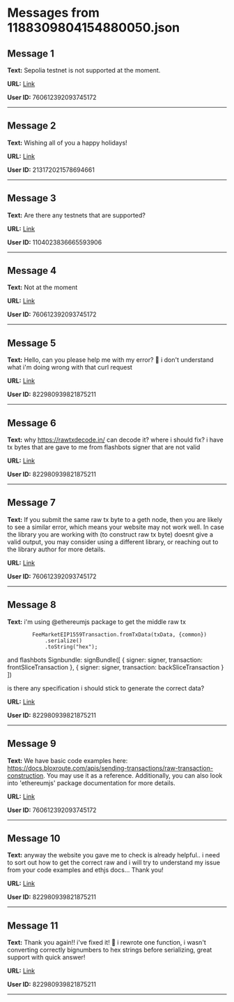 # Messages from 1188309804154880050.json

## Message 1

**Text:** Sepolia testnet is not supported at the moment.

**URL:** [Link](https://discord.com/channels/638409433860407300/638411171233398824/1188309804154880050)

**User ID:** 760612392093745172

---

## Message 2

**Text:** Wishing all of you a happy holidays!

**URL:** [Link](https://discord.com/channels/638409433860407300/638411171233398824/1188379112579014746)

**User ID:** 213172021578694661

---

## Message 3

**Text:** Are there any testnets that are supported?

**URL:** [Link](https://discord.com/channels/638409433860407300/638411171233398824/1188420616106287154)

**User ID:** 1104023836665593906

---

## Message 4

**Text:** Not at the moment

**URL:** [Link](https://discord.com/channels/638409433860407300/638411171233398824/1188613715558400010)

**User ID:** 760612392093745172

---

## Message 5

**Text:** Hello, can you please help me with my error? 🙂 i don't understand what i'm doing wrong with that curl request

**URL:** [Link](https://discord.com/channels/638409433860407300/638411171233398824/1188614060674121738)

**User ID:** 822980939821875211

---

## Message 6

**Text:** why https://rawtxdecode.in/ can decode it? where i should fix? i have tx bytes that are gave to me from flashbots signer that are not valid

**URL:** [Link](https://discord.com/channels/638409433860407300/638411171233398824/1188614855494746243)

**User ID:** 822980939821875211

---

## Message 7

**Text:** If you submit the same raw tx byte to a geth node, then you are likely to see a similar error, which means your website may not work well.
In case the library you are working with (to construct raw tx byte) doesnt give a valid output, you may consider using a different library, or reaching out to the library author for more details.

**URL:** [Link](https://discord.com/channels/638409433860407300/638411171233398824/1188615590785593435)

**User ID:** 760612392093745172

---

## Message 8

**Text:** i'm using @ethereumjs package to get the middle raw tx

            FeeMarketEIP1559Transaction.fromTxData(txData, {common})
                .serialize()
                .toString("hex");

and flashbots Signbundle:
signBundle([
        {
            signer: signer,
            transaction: frontSliceTransaction
        },
        {
            signer: signer,
            transaction: backSliceTransaction
        }
    ])

is there any specification i should stick to generate the correct data?

**URL:** [Link](https://discord.com/channels/638409433860407300/638411171233398824/1188616195549696060)

**User ID:** 822980939821875211

---

## Message 9

**Text:** We have basic code examples here: https://docs.bloxroute.com/apis/sending-transactions/raw-transaction-construction. You may use it as a reference.
Additionally, you can also look into 'ethereumjs' package documentation for more details.

**URL:** [Link](https://discord.com/channels/638409433860407300/638411171233398824/1188616716738105486)

**User ID:** 760612392093745172

---

## Message 10

**Text:** anyway the website you gave me to check is already helpful.. i need to sort out how to get the correct raw and i will try to understand my issue from your code examples and ethjs docs... 
Thank you!

**URL:** [Link](https://discord.com/channels/638409433860407300/638411171233398824/1188617004043743422)

**User ID:** 822980939821875211

---

## Message 11

**Text:** Thank you again!! i've fixed it! 🙂 i rewrote one function, i wasn't converting correctly bignumbers to hex strings before serializing, great support with quick answer!

**URL:** [Link](https://discord.com/channels/638409433860407300/638411171233398824/1188673927044681768)

**User ID:** 822980939821875211

---

